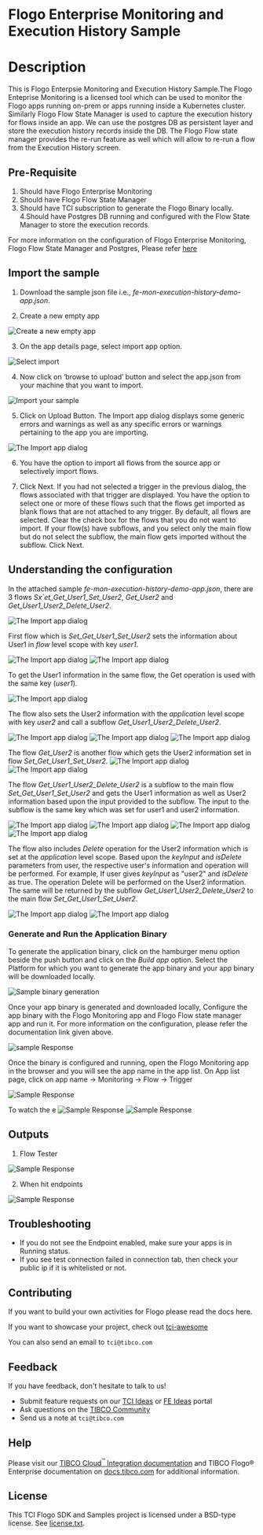 # Flogo Enterprise Monitoring and Execution History Sample

# Description

This is Flogo Enterpsie Monitoring and Execution History Sample.The Flogo Enteprise Monitoring is a licensed tool which can be used to monitor the Flogo apps running on-prem or apps running inside a Kubernetes cluster. Similarly Flogo Flow State Manager is used to capture the execution history for flows inside an app. We can use the postgres DB as persistent layer and store the execution history records inside the DB. The Flogo Flow state manager provides the re-run feature as well which will allow to re-run a flow from the Execution History screen.


## Pre-Requisite
1. Should have Flogo Enterprise Monitoring
2. Should have Flogo Flow State Manager
3. Should have TCI subscription to generate the Flogo Binary locally.
4.Should have Postgres DB running and configured with the Flow State Manager to store the execution records.

For more information on the configuration of Flogo Enterprise Monitoring, Flogo Flow State Manager and Postgres, Please refer [here](https://integration.cloud.tibco.com/docs/index.html#Subsystems/flogo/flogo-all/monitoring.html?TocPath=TIBCO%2520Flogo%25C2%25AE%2520Apps%257CDeployment%2520and%2520Configuration%257CBuilding%2520an%2520App%2520Executable%257CMonitoring%257C_____0)


## Import the sample
1. Download the sample json file i.e., *fe-mon-execution-history-demo-app.json*.

2. Create a new empty app

![Create a new empty app](../import-screenshots/2.png)

3. On the app details page, select import app option.

![Select import](../import-screenshots/3.png)

4. Now click on ‘browse to upload’ button and select the app.json from your machine that you want to import.

![Import your sample](../import-screenshots/4.png)

5. Click on Upload Button. The Import app dialog displays some generic errors and warnings as well as any specific errors or warnings pertaining to the app you are importing.

![The Import app dialog](../import-screenshots/5.png)

6. You have the option to import all flows from the source app or selectively import flows.

7.  Click Next. If you had not selected a trigger in the previous dialog, the flows associated with that trigger are displayed. You have the option to select one or more of these flows such that the flows get imported as blank flows that are not attached to any trigger. By default, all flows are selected. Clear the check box for the flows that you do not want to import. If your flow(s) have subflows, and you select only the main flow but do not select the subflow, the main flow gets imported without the subflow. Click Next.


## Understanding the configuration

In the attached sample *fe-mon-execution-history-demo-app.json*, there are 3 flows *Sx`et_Get_User1_Set_User2*, *Get_User2* and *Get_User1_User2_Delete_User2*.

![The Import app dialog](../import-screenshots/1_AllThreeFlows.png)

First flow which is *Set_Get_User1_Set_User2* sets the information about User1 in *flow* level scope with key *user1*.  

![The Import app dialog](../import-screenshots/setUser1Info.png)
![The Import app dialog](../import-screenshots/inputInUser1Info.png)

To get the User1 information in the same flow, the Get operation is used with the same key (*user1*).

![The Import app dialog](../import-screenshots/getUser1InfoSameFlow.png)

The flow also sets the User2 information with the *application* level scope with key *user2* and call a subflow *Get_User1_User2_Delete_User2*.

![The Import app dialog](../import-screenshots/SetUser2Info.png)
![The Import app dialog](../import-screenshots/InputUser2Info.png)
![The Import app dialog](../import-screenshots/SubflowInFlow1.png)

The flow *Get_User2* is another flow which gets the User2 information set in flow *Set_Get_User1_Set_User2*.
![The Import app dialog](../import-screenshots/GetUser2InfoFlow2.png)
![The Import app dialog](../import-screenshots/InputInUser2Info.png)

The flow *Get_User1_User2_Delete_User2* is a subflow to the main flow *Set_Get_User1_Set_User2* and gets the User1 information as well as User2 information based upon the input provided to the subflow. The input to the subflow is the same key which was set for user1 and user2 information.

![The Import app dialog](../import-screenshots/User1BranchingCondition.png)
![The Import app dialog](../import-screenshots/GetUser1InfoInSubflow.png)
![The Import app dialog](../import-screenshots/User2BranchingCondition.png)
![The Import app dialog](../import-screenshots/GetUser2InfoInSubflow.png)
 
The flow also includes *Delete* operation for the User2 information which is  set at the *application* level scope. Based upon the *keyInput* and *isDelete* parameters from user, the respective user's information and operation will be performed.
For example, If user gives *keyInput* as "user2" and *isDelete* as true. The operation Delete will be performed on the User2 information. The same will be returned by the subflow *Get_User1_User2_Delete_User2* to the main flow *Set_Get_User1_Set_User2*.

![The Import app dialog](../import-screenshots/DeleteBRanchingCondition.png)
![The Import app dialog](../import-screenshots/DeleteOperation.png)



### Generate and Run the Application Binary

To generate the application binary, click on the hamburger menu option beside the push button and click on the *Build app* option. Select the Platform for which you want to generate the app binary and your app binary will be downloaded locally.

![Sample binary generation](../import-screenshots/ScaleInstance.png)

Once your app binary is generated and downloaded locally, Configure the app binary with the Flogo Monitoring app and Flogo Flow state manager app and run it.
For more information on the configuration, please refer the documentation link given above.

![sample Response](../import-screenshots/1_Execute.png)

Once the binary is configured and running, open the Flogo Monitoring app in the browser and you will see the app name in the app list.
On App list page, click on app name -> Monitoring -> Flow -> Trigger

![Sample Response](../import-screenshots/1_launchconfig.png)

To watch the e
![Sample Response](../import-screenshots/2_launchconfig.png)
![Sample Response](../import-screenshots/3_valuesLaunchConfig.png)


## Outputs

1. Flow Tester

![Sample Response](../import-screenshots/4_testeroutput.png)


2. When hit endpoints

![Sample Response](../import-screenshots/2_user1Info.png)


## Troubleshooting

* If you do not see the Endpoint enabled, make sure your apps is in Running status.
* If you see test connection failed in connection tab, then check your public ip if it is whitelisted or not.

## Contributing
If you want to build your own activities for Flogo please read the docs here.

If you want to showcase your project, check out [tci-awesome](https://github.com/TIBCOSoftware/tci-awesome)

You can also send an email to `tci@tibco.com`

## Feedback
If you have feedback, don't hesitate to talk to us!

* Submit feature requests on our [TCI Ideas](https://ideas.tibco.com/?project=TCI) or [FE Ideas](https://ideas.tibco.com/?project=FE) portal
* Ask questions on the [TIBCO Community](https://community.tibco.com/answers/product/344006)
* Send us a note at `tci@tibco.com`

## Help
Please visit our [TIBCO Cloud<sup>&trade;</sup> Integration documentation](https://integration.cloud.tibco.com/docs/) and TIBCO Flogo® Enterprise documentation on [docs.tibco.com](https://docs.tibco.com/) for additional information.

## License
This TCI Flogo SDK and Samples project is licensed under a BSD-type license. See [license.txt](license.txt).










